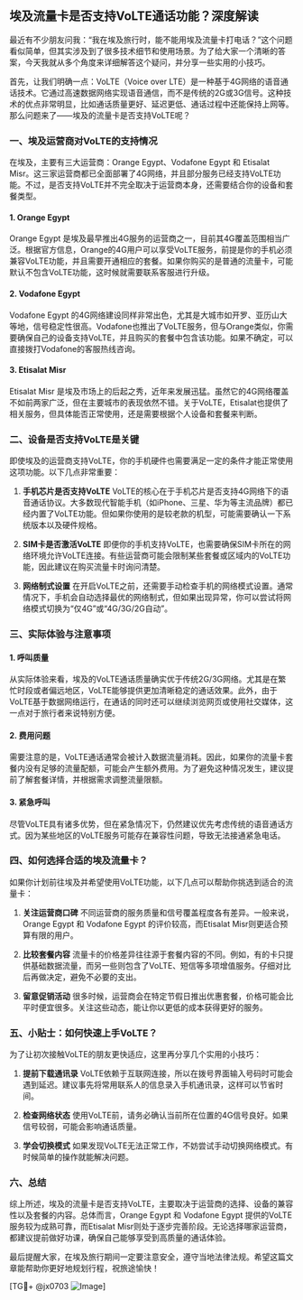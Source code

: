 ## 埃及流量卡是否支持VoLTE通话功能？深度解读

最近有不少朋友问我：“我在埃及旅行时，能不能用埃及流量卡打电话？”这个问题看似简单，但其实涉及到了很多技术细节和使用场景。为了给大家一个清晰的答案，今天我就从多个角度来详细解答这个疑问，并分享一些实用的小技巧。

首先，让我们明确一点：VoLTE（Voice over LTE）是一种基于4G网络的语音通话技术。它通过高速数据网络实现语音通信，而不是传统的2G或3G信号。这种技术的优点非常明显，比如通话质量更好、延迟更低、通话过程中还能保持上网等。那么问题来了——埃及的流量卡是否支持VoLTE呢？

### 一、埃及运营商对VoLTE的支持情况

在埃及，主要有三大运营商：Orange Egypt、Vodafone Egypt 和 Etisalat Misr。这三家运营商都已全面部署了4G网络，并且部分服务已经支持VoLTE功能。不过，是否支持VoLTE并不完全取决于运营商本身，还需要结合你的设备和套餐类型。

#### 1. Orange Egypt
Orange Egypt 是埃及最早推出4G服务的运营商之一，目前其4G覆盖范围相当广泛。根据官方信息，Orange的4G用户可以享受VoLTE服务，前提是你的手机必须兼容VoLTE功能，并且需要开通相应的套餐。如果你购买的是普通的流量卡，可能默认不包含VoLTE功能，这时候就需要联系客服进行升级。

#### 2. Vodafone Egypt
Vodafone Egypt 的4G网络建设同样非常出色，尤其是大城市如开罗、亚历山大等地，信号稳定性很高。Vodafone也推出了VoLTE服务，但与Orange类似，你需要确保自己的设备支持VoLTE，并且购买的套餐中包含该功能。如果不确定，可以直接拨打Vodafone的客服热线咨询。

#### 3. Etisalat Misr
Etisalat Misr 是埃及市场上的后起之秀，近年来发展迅猛。虽然它的4G网络覆盖不如前两家广泛，但在主要城市的表现依然不错。关于VoLTE，Etisalat也提供了相关服务，但具体能否正常使用，还是需要根据个人设备和套餐来判断。

### 二、设备是否支持VoLTE是关键

即使埃及的运营商支持VoLTE，你的手机硬件也需要满足一定的条件才能正常使用这项功能。以下几点非常重要：

1. **手机芯片是否支持VoLTE**
   VoLTE的核心在于手机芯片是否支持4G网络下的语音通话协议。大多数现代智能手机（如iPhone、三星、华为等主流品牌）都已经内置了VoLTE功能。但如果你使用的是较老款的机型，可能需要确认一下系统版本以及硬件规格。

2. **SIM卡是否激活VoLTE**
   即便你的手机支持VoLTE，也需要确保SIM卡所在的网络环境允许VoLTE连接。有些运营商可能会限制某些套餐或区域内的VoLTE功能，因此建议在购买流量卡时询问清楚。

3. **网络制式设置**
   在开启VoLTE之前，还需要手动检查手机的网络模式设置。通常情况下，手机会自动选择最优的网络制式，但如果出现异常，你可以尝试将网络模式切换为“仅4G”或“4G/3G/2G自动”。

### 三、实际体验与注意事项

#### 1. 呼叫质量
从实际体验来看，埃及的VoLTE通话质量确实优于传统2G/3G网络。尤其是在繁忙时段或者偏远地区，VoLTE能够提供更加清晰稳定的通话效果。此外，由于VoLTE基于数据网络运行，在通话的同时还可以继续浏览网页或使用社交媒体，这一点对于旅行者来说特别方便。

#### 2. 费用问题
需要注意的是，VoLTE通话通常会被计入数据流量消耗。因此，如果你的流量卡套餐内没有足够的流量配额，可能会产生额外费用。为了避免这种情况发生，建议提前了解套餐详情，并根据需求调整流量限额。

#### 3. 紧急呼叫
尽管VoLTE具有诸多优势，但在紧急情况下，仍然建议优先考虑传统的语音通话方式。因为某些地区的VoLTE服务可能存在兼容性问题，导致无法接通紧急电话。

### 四、如何选择合适的埃及流量卡？

如果你计划前往埃及并希望使用VoLTE功能，以下几点可以帮助你挑选到适合的流量卡：

1. **关注运营商口碑**
   不同运营商的服务质量和信号覆盖程度各有差异。一般来说，Orange Egypt 和 Vodafone Egypt 的评价较高，而Etisalat Misr则更适合预算有限的用户。

2. **比较套餐内容**
   流量卡的价格差异往往源于套餐内容的不同。例如，有的卡只提供基础数据流量，而另一些则包含了VoLTE、短信等多项增值服务。仔细对比后再做决定，避免不必要的支出。

3. **留意促销活动**
   很多时候，运营商会在特定节假日推出优惠套餐，价格可能会比平时便宜很多。关注这些动态，能让你以更低的成本获得更好的服务。

### 五、小贴士：如何快速上手VoLTE？

为了让初次接触VoLTE的朋友更快适应，这里再分享几个实用的小技巧：

1. **提前下载通讯录**
   VoLTE依赖于互联网连接，所以在拨号界面输入号码时可能会遇到延迟。建议事先将常用联系人的信息录入手机通讯录，这样可以节省时间。

2. **检查网络状态**
   使用VoLTE前，请务必确认当前所在位置的4G信号良好。如果信号较弱，可能会影响通话质量。

3. **学会切换模式**
   如果发现VoLTE无法正常工作，不妨尝试手动切换网络模式。有时候简单的操作就能解决问题。

### 六、总结

综上所述，埃及的流量卡是否支持VoLTE，主要取决于运营商的选择、设备的兼容性以及套餐的内容。总体而言，Orange Egypt 和 Vodafone Egypt 提供的VoLTE服务较为成熟可靠，而Etisalat Misr则处于逐步完善阶段。无论选择哪家运营商，都建议提前做好功课，确保自己能够享受到高质量的通话体验。

最后提醒大家，在埃及旅行期间一定要注意安全，遵守当地法律法规。希望这篇文章能帮助你更好地规划行程，祝旅途愉快！

[TG💪+ @jx0703 ![Image](https://github.com/user-attachments/assets/dbca1d08-cadb-493c-b0ec-ad6f7a83f270)]